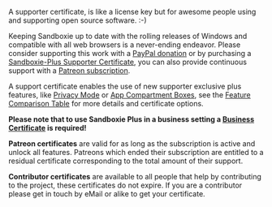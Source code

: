 A supporter certificate, is like a license key but for awesome people using and supporting open source software. :-) 


Keeping Sandboxie up to date with the rolling releases of Windows and compatible with all web browsers is a never-ending endeavor. Please consider supporting this work with a <a href="https://sandboxie-plus.com/go.php?to=donate">PayPal donation</a> or by purchasing a [Sandboxie-Plus Supporter Certificate](https://sandboxie-plus.com/go.php?to=sbie-get-cert), you can also provide continuous support with a [Patreon subscription](https://sandboxie-plus.com/go.php?to=patreon).



A support certificate enables the use of new supporter exclusive plus features, like [Privacy Mode](../PlusContent/privacy-mode.md) or [App Compartment Boxes](../PlusContent/compartment-mode.md), see the [Feature Comparison Table](https://sandboxie-plus.com/feature-comparison/) for more details and certificate options.


**Please note that to use Sandboxie Plus in a business setting a [Business Certificate](https://xanasoft.com/product/sandboxie-plus-business/) is required!**


**Patreon certificates** are valid for as long as the subscription is active and unlock all features. Patreons which ended their subscription are entitled to a residual certificate corresponding to the total amount of their support.

**Contributor certificates** are available to all people that help by contributing to the project, these certificates do not expire. If you are a contributor please get in touch by eMail or alike to get your certificate. 


<!-- If you have donated in the past already (before the shop was introduced), or are a patreon, you can get your supporter certificate [here](https://xanasoft.com/get_cert.php) just enter the email address used with paypal or patreon, and download your certificate.

New donations must indicate that they want to receive a certificate (for bureaucratic reasons) and will be updated once or twice a month. To receive a Supporter Certificate instantly use one of the [purchase options](https://sandboxie-plus.com/go.php?to=sbie-get-cert) provided. -->

